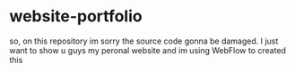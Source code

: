 # website-portfolio
so, on this repository im sorry the source code gonna be damaged. I just want to show u guys my peronal website and im using WebFlow to created this
